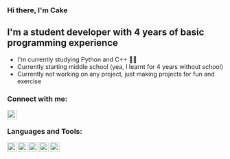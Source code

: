 ### Hi there, I'm Cake

## I'm a student developer with 4 years of basic programming experience
- I'm currently studying Python and C++ 👨‍💻
- Currently starting middle school (yea, I learnt for 4 years without school)
- Currently not working on any project, just making projects for fun and exercise

### Connect with me:

<img align="left" alt="discord.com" width="22px" src="https://i.redd.it/s9biyhs4lix61.jpg"/>

<br />

### Languages and Tools:
<img align="left" alt="discord.com" width="22px" src="https://user-images.githubusercontent.com/674621/71187801-14e60a80-2280-11ea-94c9-e56576f76baf.png"/>
<img align="left" alt="discord.com" width="22px" src="https://upload.wikimedia.org/wikipedia/commons/9/91/Octicons-mark-github.svg"/>
<img align="left" alt="discord.com" width="22px" src="https://upload.wikimedia.org/wikipedia/commons/thumb/c/c3/Python-logo-notext.svg/768px-Python-logo-notext.svg.png"/>
<img align="left" alt="discord.com" width="22px" src="https://upload.wikimedia.org/wikipedia/commons/thumb/1/18/ISO_C%2B%2B_Logo.svg/306px-ISO_C%2B%2B_Logo.svg.png"/>
<img align="left" alt="discord.com" width="22px" src="https://brandslogos.com/wp-content/uploads/images/large/unity-logo.png"/>
